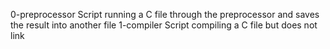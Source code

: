 0-preprocessor Script running a C file through the preprocessor and saves the result into another file
1-compiler Script compiling a C file but does not link
